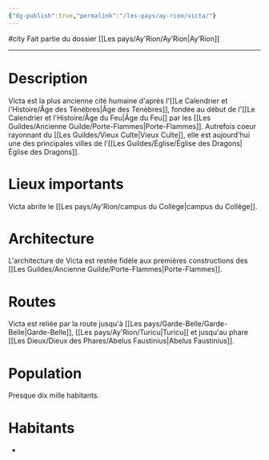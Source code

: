 ```yaml
---
{"dg-publish":true,"permalink":"/les-pays/ay-rion/victa/"}
---
```


#city 
Fait partie du dossier [[Les pays/Ay'Rion/Ay’Rion\|Ay’Rion]]

-------

# Description
Victa est la plus ancienne cité humaine d'après l'[[Le Calendrier et l'Histoire/Âge des Ténèbres\|Âge des Ténèbres]], fondée au début de l'[[Le Calendrier et l'Histoire/Âge du Feu\|Âge du Feu]] par les [[Les Guildes/Ancienne Guilde/Porte-Flammes\|Porte-Flammes]]. Autrefois coeur rayonnant du [[Les Guildes/Vieux Culte\|Vieux Culte]], elle est aujourd'hui une des principales villes de l'[[Les Guildes/Église/Église des Dragons\|Église des Dragons]].
# Lieux importants
Victa abrite le [[Les pays/Ay'Rion/campus du Collège\|campus du Collège]].
# Architecture
L'architecture de Victa est restée fidèle aux premières constructions des [[Les Guildes/Ancienne Guilde/Porte-Flammes\|Porte-Flammes]].
# Routes
Victa est reliée par la route jusqu'à [[Les pays/Garde-Belle/Garde-Belle\|Garde-Belle]], [[Les pays/Ay'Rion/Turicu\|Turicu]] et jusqu'au phare [[Les Dieux/Dieux des Phares/Abelus Faustinius\|Abelus Faustinius]].
# Population
Presque dix mille habitants.
# Habitants
- 